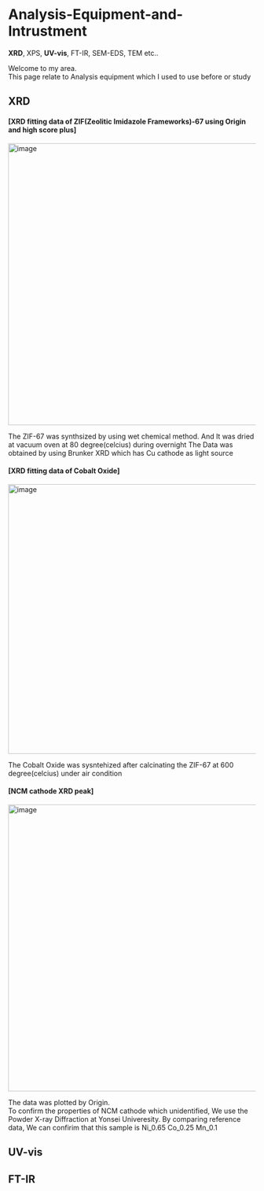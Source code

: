 # Analysis-Equipment-and-Intrustment
**XRD**, XPS, **UV-vis**, FT-IR, SEM-EDS, TEM etc..

Welcome to my area. <br>
This page relate to Analysis equipment which I used to use before or study

## XRD

#### [XRD fitting data of ZIF(Zeolitic Imidazole Frameworks)-67 using Origin and high score plus]
<img width="662" height="573" alt="image" src="https://github.com/user-attachments/assets/63462001-9d27-419b-b302-016af0c92934" />

The ZIF-67 was synthsized by using wet chemical method. And It was dried at vacuum oven at 80 degree(celcius) during overnight
The Data was obtained by using Brunker XRD which has Cu cathode as light source


#### [XRD fitting data of Cobalt Oxide]
<img width="708" height="548" alt="image" src="https://github.com/user-attachments/assets/d8769d6b-436c-4f57-8989-2e91db7202cb" />

The Cobalt Oxide was sysntehized after calcinating the ZIF-67 at 600 degree(celcius) under air condition

#### [NCM cathode XRD peak]
<img width="687" height="583" alt="image" src="https://github.com/user-attachments/assets/8eeea970-aa84-4a8e-9161-e138f6da44cb" />

The data was plotted by Origin. <br>
To confirm the properties of NCM cathode which unidentified, We use the Powder X-ray Diffraction at Yonsei Univeresity.
By comparing reference data, We can confirim that this sample is Ni_0.65 Co_0.25 Mn_0.1

## UV-vis

## FT-IR
